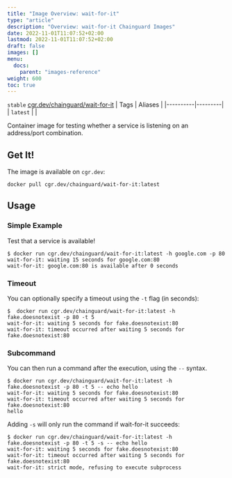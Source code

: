 ```yaml
---
title: "Image Overview: wait-for-it"
type: "article"
description: "Overview: wait-for-it Chainguard Images"
date: 2022-11-01T11:07:52+02:00
lastmod: 2022-11-01T11:07:52+02:00
draft: false
images: []
menu:
  docs:
    parent: "images-reference"
weight: 600
toc: true
---
```


`stable` [cgr.dev/chainguard/wait-for-it](cgr.dev/chainguard/wait-for-it)
| Tags     | Aliases |
|----------|---------|
| `latest` |         |



Container image for testing whether a service is listening on an address/port combination.

## Get It!

The image is available on `cgr.dev`:

```
docker pull cgr.dev/chainguard/wait-for-it:latest
```

## Usage

### Simple Example

Test that a service is available!

```shell
$ docker run cgr.dev/chainguard/wait-for-it:latest -h google.com -p 80
wait-for-it: waiting 15 seconds for google.com:80
wait-for-it: google.com:80 is available after 0 seconds
```

### Timeout

You can optionally specify a timeout using the `-t` flag (in seconds):

```shell
$  docker run cgr.dev/chainguard/wait-for-it:latest -h fake.doesnotexist -p 80 -t 5
wait-for-it: waiting 5 seconds for fake.doesnotexist:80
wait-for-it: timeout occurred after waiting 5 seconds for fake.doesnotexist:80
```

### Subcommand

You can then run a command after the execution, using the `--` syntax.

```shell
$ docker run cgr.dev/chainguard/wait-for-it:latest -h fake.doesnotexist -p 80 -t 5 -- echo hello
wait-for-it: waiting 5 seconds for fake.doesnotexist:80
wait-for-it: timeout occurred after waiting 5 seconds for fake.doesnotexist:80
hello
```

Adding `-s` will only run the command if wait-for-it succeeds:

```shell
$ docker run cgr.dev/chainguard/wait-for-it:latest -h fake.doesnotexist -p 80 -t 5 -s -- echo hello
wait-for-it: waiting 5 seconds for fake.doesnotexist:80
wait-for-it: timeout occurred after waiting 5 seconds for fake.doesnotexist:80
wait-for-it: strict mode, refusing to execute subprocess
```
